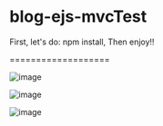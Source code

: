 # blog-ejs-mvcTest
First, let's do: npm install,
Then enjoy!!


===================



![image](https://github.com/hoangminhzzz/blog-ejs-mvcTest/assets/53364575/f1d2fa2c-ca3c-47db-add8-2f72d4bf4421)



![image](https://github.com/hoangminhzzz/blog-ejs-mvcTest/assets/53364575/bb895284-4518-41e9-b549-242433b3c714)



![image](https://github.com/hoangminhzzz/blog-ejs-mvcTest/assets/53364575/9fe2946a-9421-4e4a-85e6-80cd64079987)
